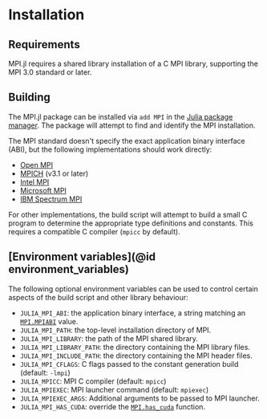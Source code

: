 # Installation

## Requirements

MPI.jl requires a shared library installation of a C MPI library, supporting the MPI 3.0 standard or later.

## Building

The MPI.jl package can be installed via `add MPI` in the [Julia package
manager](https://docs.julialang.org/en/v1/stdlib/Pkg/index.html). The package will attempt
to find and identify the MPI installation.

The MPI standard doesn't specify the exact application binary interface (ABI), but the
following implementations should work directly:

- [Open MPI](http://www.open-mpi.org/)
- [MPICH](http://www.mpich.org/) (v3.1 or later)
- [Intel MPI](https://software.intel.com/en-us/mpi-library)
- [Microsoft MPI](https://docs.microsoft.com/en-us/message-passing-interface/microsoft-mpi)
- [IBM Spectrum MPI](https://www.ibm.com/us-en/marketplace/spectrum-mpi)

For other implementations, the build script will attempt to build a small C program to
determine the appropriate type definitions and constants. This requires a compatible C
compiler (`mpicc` by default).

## [Environment variables](@id environment_variables)

The following optional environment variables can be used to control certain aspects of the
build script and other library behaviour:

- `JULIA_MPI_ABI`: the application binary interface, a string matching an [`MPI.MPIABI`](@ref) value.
- `JULIA_MPI_PATH`: the top-level installation directory of MPI.
- `JULIA_MPI_LIBRARY`: the path of the MPI shared library.
- `JULIA_MPI_LIBRARY_PATH`: the directory containing the MPI library files.
- `JULIA_MPI_INCLUDE_PATH`: the directory containing the MPI header files.
- `JULIA_MPI_CFLAGS`: C flags passed to the constant generation build (default: `-lmpi`)
- `JULIA_MPICC`: MPI C compiler (default: `mpicc`)
- `JULIA_MPIEXEC`: MPI launcher command (default: `mpiexec`)
- `JULIA_MPIEXEC_ARGS`: Additional arguments to be passed to MPI launcher.
- `JULIA_MPI_HAS_CUDA`: override the [`MPI.has_cuda`](@ref) function.
